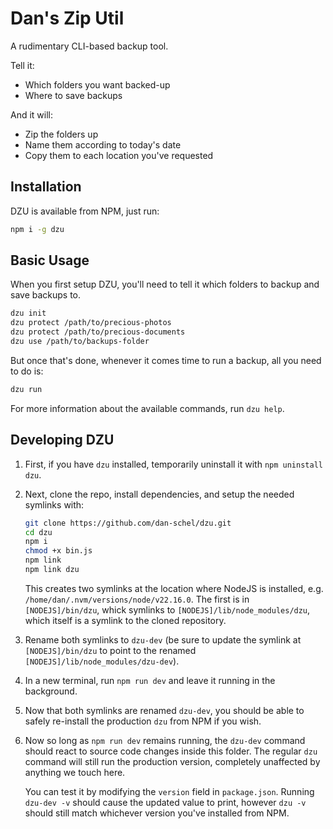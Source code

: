# Dan's Zip Util

A rudimentary CLI-based backup tool.

Tell it:

- Which folders you want backed-up
- Where to save backups

And it will:

- Zip the folders up
- Name them according to today's date
- Copy them to each location you've requested

## Installation

DZU is available from NPM, just run:

```sh
npm i -g dzu
```

## Basic Usage

When you first setup DZU, you'll need to tell it which folders to backup and save backups to.

```sh
dzu init
dzu protect /path/to/precious-photos
dzu protect /path/to/precious-documents
dzu use /path/to/backups-folder
```

But once that's done, whenever it comes time to run a backup, all you need to do is:

```sh
dzu run
```

For more information about the available commands, run `dzu help`.

## Developing DZU

1. First, if you have `dzu` installed, temporarily uninstall it with `npm uninstall dzu`.

2. Next, clone the repo, install dependencies, and setup the needed symlinks with:

   ```sh
   git clone https://github.com/dan-schel/dzu.git
   cd dzu
   npm i
   chmod +x bin.js
   npm link
   npm link dzu
   ```

   This creates two symlinks at the location where NodeJS is installed, e.g. `/home/dan/.nvm/versions/node/v22.16.0`. The first is in `[NODEJS]/bin/dzu`, whick symlinks to `[NODEJS]/lib/node_modules/dzu`, which itself is a symlink to the cloned repository.

3. Rename both symlinks to `dzu-dev` (be sure to update the symlink at `[NODEJS]/bin/dzu` to point to the renamed `[NODEJS]/lib/node_modules/dzu-dev`).

4. In a new terminal, run `npm run dev` and leave it running in the background.

5. Now that both symlinks are renamed `dzu-dev`, you should be able to safely re-install the production `dzu` from NPM if you wish.

6. Now so long as `npm run dev` remains running, the `dzu-dev` command should react to source code changes inside this folder. The regular `dzu` command will still run the production version, completely unaffected by anything we touch here.

   You can test it by modifying the `version` field in `package.json`. Running `dzu-dev -v` should cause the updated value to print, however `dzu -v` should still match whichever version you've installed from NPM.
